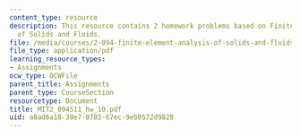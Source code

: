 ```yaml
---
content_type: resource
description: This resource contains 2 homework problems based on Finite Element Analysis
  of Solids and Fluids.
file: /media/courses/2-094-finite-element-analysis-of-solids-and-fluids-ii-spring-2011/a8ad6a1830e7078567ec9eb0572d9828_MIT2_094S11_hw_10.pdf
file_type: application/pdf
learning_resource_types:
- Assignments
ocw_type: OCWFile
parent_title: Assignments
parent_type: CourseSection
resourcetype: Document
title: MIT2_094S11_hw_10.pdf
uid: a8ad6a18-30e7-0785-67ec-9eb0572d9828
---
```

